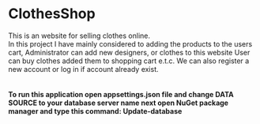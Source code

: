 # ClothesShop

This is an website for selling clothes online. <br/>
In this project I have mainly considered to adding the products to the users cart, Administrator can add new designers, or clothes to this website 
User can buy clothes added them to shopping cart e.t.c. We can also register a new account or log in if account already exist.
<br/>
<br/>
<br/>
<b>To run this application open appsettings.json file and change DATA SOURCE to your database server name 
next open NuGet package manager and type this command: Update-database
